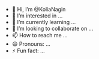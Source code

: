 - 👋 Hi, I’m @KoliaNagin
- 👀 I’m interested in ...
- 🌱 I’m currently learning ...
- 💞️ I’m looking to collaborate on ...
- 📫 How to reach me ...
- 😄 Pronouns: ...
- ⚡ Fun fact: ...

<!---
KoliaNagin/KoliaNagin is a ✨ special ✨ repository because its `README.md` (this file) appears on your GitHub profile.
You can click the Preview link to take a look at your changes.
--->
